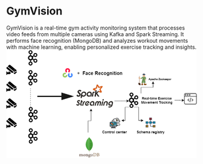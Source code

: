 # GymVision
GymVision is a real-time gym activity monitoring system that processes video feeds from multiple cameras using Kafka and Spark Streaming. It performs face recognition (MongoDB) and analyzes workout movements with machine learning, enabling personalized exercise tracking and insights.
![Architecture Diagram](architecture.png)
